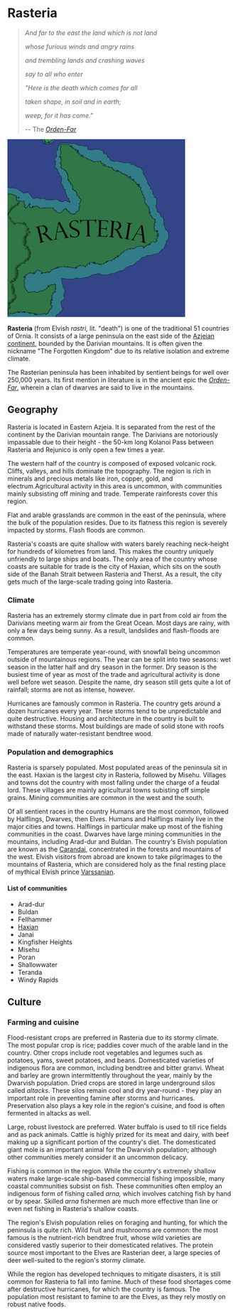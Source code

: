 # Rasteria

> *And far to the east the land which is not land*
>
> *whose furious winds and angry rains*
>
> *and trembling lands and crashing waves*
>
> *say to all who enter*
>
> *"Here is the death which comes for all*
>
> *taken shape, in soil and in earth;*
>
> *weep, for it has come."*
>
> -- The [*Orden-Far*](Orden-Far)

[![](https://raw.githubusercontent.com/lel-rc/Ornia-Wiki/master/assets/resized/Rasteria_RESIZED.jpg)](https://raw.githubusercontent.com/lel-rc/Ornia-Wiki/master/assets/Rasteria.png)

**Rasteria** (from Elvish *rastri,* lit. "death") is one of the traditional 51 countries of Ornia. It consists of a large peninsula on the east side of the [Azjeian continent](Azjeia), bounded by the Darivian mountains. It is often given the nickname "The Forgotten Kingdom" due to its relative isolation and extreme climate.

The Rasterian peninsula has been inhabited by sentient beings for well over 250,000 years. Its first mention in literature is in the ancient epic the [*Orden-Far*](Orden-Far.md), wherein a clan of dwarves are said to live in the mountains.

## Geography 

Rasteria is located in Eastern Azjeia. It is separated from the rest of the continent by the Darivian mountain range. The Darivians are notoriously impassable due to their height - the 50-km long Kolanoi Pass between Rasteria and Rejunico is only open a few times a year. 

The western half of the country is composed of exposed volcanic rock. Cliffs, valleys, and hills dominate the topography. The region is rich in minerals and precious metals like iron, copper, gold, and electrum.Agricultural activity in this area is uncommon, with communities mainly subsisting off mining and trade. Temperate rainforests cover this region. 

Flat and arable grasslands are common in the east of the peninsula, where the bulk of the population resides. Due to its flatness this region is severely impacted by storms. Flash floods are common.

Rasteria's coasts are quite shallow with waters barely reaching neck-height for hundreds of kilometres from land. This makes the country uniquely unfriendly to large ships and boats. The only area of the country whose coasts are suitable for trade is the city of Haxian, which sits on the south side of the Banah Strait between Rasteria and Therst. As a result, the city gets much of the large-scale trading going into Rasteria.

### Climate

Rasteria has an extremely stormy climate due in part from cold air from the Darivians meeting warm air from the Great Ocean. Most days are rainy, with only a few days being sunny. As a result, landslides and flash-floods are common. 

Temperatures are temperate year-round, with snowfall being uncommon outside of mountainous regions. The year can be split into two seasons: wet season in the latter half and dry season in the former. Dry season is the busiest time of year as most of the trade and agricultural activity is done well before wet season. Despite the name, dry season still gets quite a lot of rainfall; storms are not as intense, however.

Hurricanes are famously common in Rasteria. The country gets around a dozen hurricanes every year. These storms tend to be unpredictable and quite destructive. Housing and architecture in the country is built to withstand these storms. Most buildings are made of solid stone with roofs made of naturally water-resistant bendtree wood. 

### Population and demographics

Rasteria is sparsely populated. Most populated areas of the peninsula sit in the east. Haxian is the largest city in Rasteria, followed by Misehu. Villages and towns dot the country with most falling under the charge of a feudal lord. These villages are mainly agricultural towns subisting off simple grains. Mining communities are common in the west and the south.

Of all sentient races in the country Humans are the most common, followed by Halflings, Dwarves, then Elves. Humans and Halflings mainly live in the major cities and towns. Halflings in particular make up most of the fishing communities in the coast. Dwarves have large mining communities in the mountains, including Arad-dur and Buldan. The country's Elvish population are known as the [Carandai](Carandai), concentrated in the forests and mountains of the west. Elvish visitors from abroad are known to take pilgrimages to the mountains of Rasteria, which are considered holy as the final resting place of mythical Elvish prince [Varssanian](Orden-Far).

#### List of communities

- Arad-dur
- Buldan
- Fellhammer
- [Haxian](Haxian)
- Janai
- Kingfisher Heights
- Misehu
- Poran
- Shallowwater
- Teranda
- Windy Rapids

## Culture

### Farming and cuisine

Flood-resistant crops are preferred in Rasteria due to its stormy climate. The most popular crop is rice; paddies cover much of the arable land in the country. Other crops include root vegetables and legumes such as potatoes, yams, sweet potatoes, and beans. Domesticated varieties of indigenous flora are common, including bendtree and bitter granvi. Wheat and barley are grown intermittently throughout the year, mainly by the Dwarvish population. Dried crops are stored in large underground silos called *altacks*. These silos remain cool and dry year-round - they play an important role in preventing famine after storms and hurricanes. Preservation also plays a key role in the region's cuisine, and food is often fermented in altacks as well.

Large, robust livestock are preferred. Water buffalo is used to till rice fields and as pack animals. Cattle is highly prized for its meat and dairy, with beef making up a significant portion of the country's diet. The domesticated giant mole is an important animal for the Dwarvish population; although other communities merely consider it an uncommon delicacy.

Fishing is common in the region. While the country's extremely shallow waters make large-scale ship-based commercial fishing impossible, many coastal communities subsist on fish. These communities often employ an indigenous form of fishing called *arna,* which involves catching fish by hand or by spear. Skilled *arna* fishermen are much more effective than line or even net fishing in Rasteria's shallow coasts.

The region's Elvish population relies on foraging and hunting, for which the peninsula is quite rich. Wild fruit and mushrooms are common: the most famous is the nutrient-rich bendtree fruit, whose wild varieties are considered vastly superior to their domesticated relatives. The protein source most important to the Elves are Rasterian deer, a large species of deer well-suited to the region's stormy climate.

While the region has developed techniques to mitigate disasters, it is still common for Rasteria to fall into famine. Much of these food shortages come after destructive hurricanes, for which the country is famous. The population most resistant to famine to are the Elves, as they rely mostly on robust native foods.

